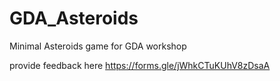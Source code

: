 # GDA_Asteroids
Minimal Asteroids game for GDA workshop

provide feedback here
https://forms.gle/jWhkCTuKUhV8zDsaA